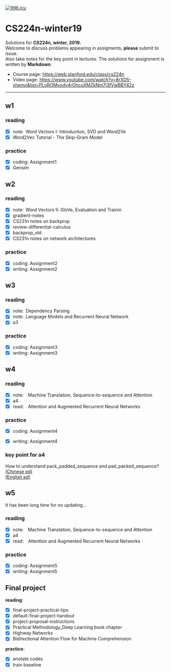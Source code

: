 <a href="https://996.icu"><img src="https://img.shields.io/badge/link-996.icu-red.svg" alt="996.icu"></a>

# CS224n-winter19

Solutions for **CS224n, winter, 2019.**    
Welcome to discuss problems appearing in assigments, **please** submit to issue.    
Also take notes for the key point in lectures.
The solutions for assignment is written by **Markdown**.
&nbsp;
- Course page: https://web.stanford.edu/class/cs224n
- Video page: https://www.youtube.com/watch?v=8rXD5-xhemo&list=PLoROMvodv4rOhcuXMZkNm7j3fVwBBY42z


<!-- CS224n-win-2019练习答案。    
问题请提交至issue，欢迎各位一起讨论。    
需要书写的答案都是用**Markdown**写的，内容为全英文。    
水平有限，望各位不吝指教。    
部分答案有缺失，紧急补课中···     -->
***

## w1

### reading

- [x] note:&ensp;Word Vectors I: Introduction, SVD and Word2Ve
- [x] Word2Vec Tutorial - The Skip-Gram Model
&nbsp;

### practice

- [x] coding: Assignment1
- [x] Gensim

## w2

### reading

- [x] note:&ensp;Word Vectors II: GloVe, Evaluation and Trainin
- [x] gradient-notes
- [x] CS231n notes on backprop
- [x] review-differential-calculus
- [x] backprop_old
- [x] CS231n notes on network architectures

### practice

- [x] coding: Assignment2
- [x] writing: Assignment2

## **w3**

### reading

- [x] note:&ensp;Dependency Parsing 
- [x] note:&ensp;Language Models and Recurrent Neural Network
- [x] a3

### practice

- [x] coding: Assignment3
- [x] writing: Assignment3

## **w4**

### reading

- [x] note:&emsp;Machine Translation, Sequence-to-sequence and Attention
- [x] a4
- [x] read:&emsp;Attention and Augmented Recurrent Neural Networks

### practice

- [x] coding: Assignment4
- [x] writing: Assignment4


### key point for a4

How to understand pack_padded_sequence and pad_packed_sequence?    
[(Chinese ed)](https://blog.csdn.net/lssc4205/article/details/79474735)    
[(English ed)](https://gist.github.com/HarshTrivedi/f4e7293e941b17d19058f6fb90ab0fec)

## **w5**

It has been long time for no updating...

### reading

- [x] note:&emsp;Machine Translation, Sequence-to-sequence and Attention
- [x] a4
- [x] read:&emsp;Attention and Augmented Recurrent Neural Networks

### practice

- [x] coding: Assignment5
- [x] writing: Assignment5

## Final project

**reading**:

- [x] final-project-practical-tips
- [x] default-final-project-handout
- [x] project-proposal-instructions
- [x] Practical Methodology_Deep Learning book chapter
- [x] Highway Networks
- [x] Bidirectional Attention Flow for Machine Comprehension

**practice**:

- [x] anotate codes
- [x] train baseline